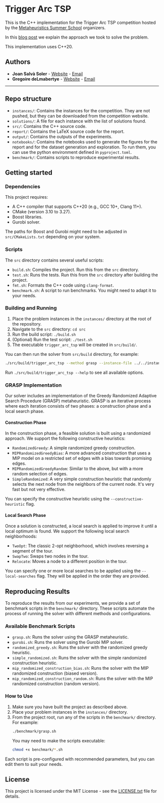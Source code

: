 # Trigger Arc TSP

This is the C++ implementation for the Trigger Arc TSP competition hosted by the [Metaheuristics Summer School](https://fourclicks.eu/fck/mess2024/frontend/#/home/dashboard) organizers.

In this [blog post](https://jsalvasoler.vercel.app/i-took-on-the-mess-2024-computational-optimization-challenge#1614370afad080cd977ddf6f8abf8ba0) we explain the approach we took to solve the problem.

This implementation uses C++20.

## Authors

- **Joan Salvà Soler** - [Website](https://jsalvasoler.vercel.app) - [Email](mailto:jsalvasoler@hotmail.com)
- **Gregoire deLmabertye** - [Website](https://gdelambertye.vercel.app/) - [Email](mailto:gregoire.delambertye@gmail.com)

-----

## Repo structure

- `instances/`: Contains the instances for the competition. They are not pushed, but they can be downloaded from the competition website.
- `solutions/`: A file for each instance with the list of solutions found.
- `src/`: Contains the C++ source code.
- `report/`: Contains the LaTeX source code for the report.
- `output/`: Contains the outputs of the experiments.
- `notebooks/`: Contains the notebooks used to generate the figures for the report and for the dataset generation and exploration. To run them, you can use the python environment defined in `pyproject.toml`.
- `benchmark/`: Contains scripts to reproduce experimental results.

## Getting started

### Dependencies

This project requires:
- A C++ compiler that supports C++20 (e.g., GCC 10+, Clang 11+).
- CMake (version 3.10 to 3.27).
- Boost libraries.
- Gurobi solver.

The paths for Boost and Gurobi might need to be adjusted in `src/CMakeLists.txt` depending on your system.

### Scripts

The `src` directory contains several useful scripts:

- `build.sh`: Compiles the project. Run this from the `src` directory.
- `test.sh`: Runs the tests. Run this from the `src` directory after building the project.
- `fmt.sh`: Formats the C++ code using `clang-format`.
- `benchmark.sh`: A script to run benchmarks. You might need to adapt it to your needs.

### Building and Running

1.  Place the problem instances in the `instances/` directory at the root of the repository.
2.  Navigate to the `src` directory: `cd src`
3.  Run the build script: `./build.sh`
4.  (Optional) Run the test script: `./test.sh`
5.  The executable `trigger_arc_tsp` will be created in `src/build/`.

You can then run the solver from `src/build` directory, for example:

```bash
./src/build/trigger_arc_tsp --method grasp --instance-file ../../instances/instances_release_1/grf1.txt --n-trials 10 --local-searches TwoOpt SwapTwo Relocate --constructive-heuristic SimpleRandomized --logs --alpha 0.1 --beta 3.0 --save-solutions
```

Run `./src/build/trigger_arc_tsp --help` to see all available options.

### GRASP Implementation

Our solver includes an implementation of the Greedy Randomized Adaptive Search Procedure (GRASP) metaheuristic. GRASP is an iterative process where each iteration consists of two phases: a construction phase and a local search phase.

#### Construction Phase

In the construction phase, a feasible solution is built using a randomized approach. We support the following constructive heuristics:

-   `RandomizedGreedy`: A simple randomized greedy construction.
-   `MIPRandomizedGreedyBias`: A more advanced construction that uses a MIP model on a restricted set of edges with a bias towards promising edges.
-   `MIPRandomizedGreedyRandom`: Similar to the above, but with a more random selection of edges.
-   `SimpleRandomized`: A very simple construction heuristic that randomly selects the next node from the neighbors of the current node. It's very fast but not very effective.

You can specify the constructive heuristic using the `--constructive-heuristic` flag.

#### Local Search Phase

Once a solution is constructed, a local search is applied to improve it until a local optimum is found. We support the following local search neighborhoods:

-   `TwoOpt`: The classic 2-opt neighborhood, which involves reversing a segment of the tour.
-   `SwapTwo`: Swaps two nodes in the tour.
-   `Relocate`: Moves a node to a different position in the tour.

You can specify one or more local searches to be applied using the `--local-searches` flag. They will be applied in the order they are provided. 

## Reproducing Results

To reproduce the results from our experiments, we provide a set of benchmark scripts in the `benchmark/` directory. These scripts automate the process of running the solver with different methods and configurations.

### Available Benchmark Scripts

- `grasp.sh`: Runs the solver using the GRASP metaheuristic.
- `gurobi.sh`: Runs the solver using the Gurobi MIP solver.
- `randomized_greedy.sh`: Runs the solver with the randomized greedy heuristic.
- `simple_randomized.sh`: Runs the solver with the simple randomized construction heuristic.
- `mip_randomized_construction_bias.sh`: Runs the solver with the MIP randomized construction (biased version).
- `mip_randomized_construction_random.sh`: Runs the solver with the MIP randomized construction (random version).

### How to Use

1. Make sure you have built the project as described above.
2. Place your problem instances in the `instances/` directory.
3. From the project root, run any of the scripts in the `benchmark/` directory. For example:
   ```bash
   ./benchmark/grasp.sh
   ```
   You may need to make the scripts executable:
   ```bash
   chmod +x benchmark/*.sh
   ```

Each script is pre-configured with recommended parameters, but you can edit them to suit your needs.

## License

This project is licensed under the MIT License - see the [LICENSE.txt](LICENSE.txt) file for details. 

